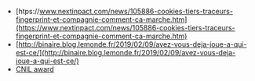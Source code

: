 * [htps://www.nextinpact.com/news/105886-cookies-tiers-traceurs-fingerprint-et-compagnie-comment-ca-marche.htm](https://www.nextinpact.com/news/105886-cookies-tiers-traceurs-fingerprint-et-compagnie-comment-ca-marche.htm)
* [http://binaire.blog.lemonde.fr/2019/02/09/avez-vous-deja-joue-a-qui-est-ce/](http://binaire.blog.lemonde.fr/2019/02/09/avez-vous-deja-joue-a-qui-est-ce/)
* [CNIL award](https://www.cnil.fr/fr/la-cnil-et-inria-decernent-le-prix-protection-de-la-vie-privee-2018)

